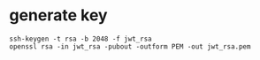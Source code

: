 # generate key

```
ssh-keygen -t rsa -b 2048 -f jwt_rsa
openssl rsa -in jwt_rsa -pubout -outform PEM -out jwt_rsa.pem
```
